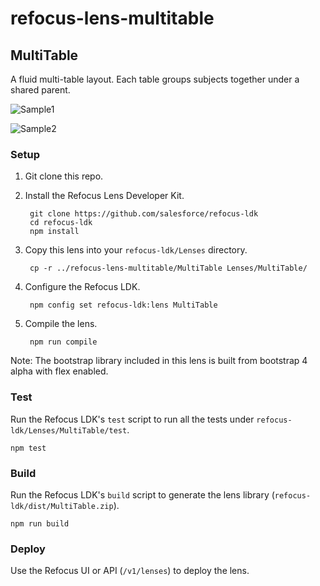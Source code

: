 # refocus-lens-multitable

## MultiTable

A fluid multi-table layout. Each table groups subjects together under a shared parent.

![Sample1](/2017-04-17_15-40-14.png)

![Sample2](/2017-04-17_15-40-25.png)

### Setup

1. Git clone this repo.

1. Install the Refocus Lens Developer Kit.

        git clone https://github.com/salesforce/refocus-ldk
        cd refocus-ldk
        npm install

1. Copy this lens into your `refocus-ldk/Lenses` directory.

        cp -r ../refocus-lens-multitable/MultiTable Lenses/MultiTable/

1. Configure the Refocus LDK.

        npm config set refocus-ldk:lens MultiTable

1. Compile the lens.

        npm run compile

Note: The bootstrap library included in this lens is built from bootstrap 4 alpha with flex enabled.


### Test

Run the Refocus LDK's `test` script to run all the tests under `refocus-ldk/Lenses/MultiTable/test`.

```
npm test
```

### Build

Run the Refocus LDK's `build` script to generate the lens library (`refocus-ldk/dist/MultiTable.zip`).

```
npm run build
```

### Deploy

Use the Refocus UI or API (`/v1/lenses`) to deploy the lens.
